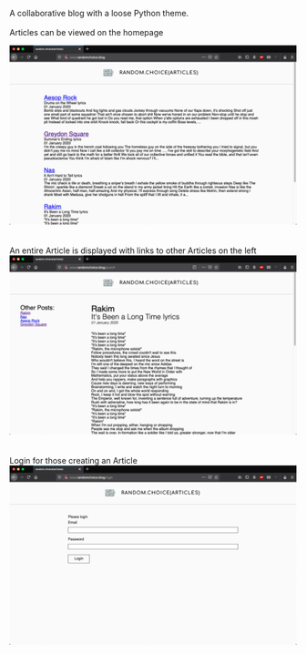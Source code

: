 A collaborative blog with a loose Python theme.
<br>
<br>
Articles can be viewed on the homepage
<br>
<div align="center">
   <img src = "app/static/images/home.png">
</div>
<br>
<br>
An entire Article is displayed with links to other Articles on the left
<br>
<div align="center">
   <img src = "app/static/images/article.png">
</div>
<br>
<br>
Login for those creating an Article
<br>
<div align="center">
   <img src = "app/static/images/login.png">
</div>
